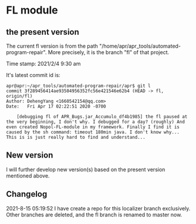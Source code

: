 # FL module

## the present version

The current fl version is from the path "/home/apr/apr_tools/automated-program-repair". More precisely, it is the branch "fl" of that project.

Time stamp: 2021/2/4 9:30 am

It's latest commit id is:

```
apr@apr:~/apr_tools/automated-program-repair/apr$ git l
commit 3f289456414ae93504956352fc56e421546e62b4 (HEAD -> fl, origin/fl)
Author: DehengYang <1660542154@qq.com>
Date:   Fri Apr 17 02:22:51 2020 -0700

    [debugging fl of APR_Bugs.jar_Accumulo_df4b1985] the fl paused at the very beginning, I don't why. I debugged for a day? (roughly) And even created Nopol-FL-module in my framework. Finally I find it is caused by the sh command: timeout 180min java. I don't know why... This is is just really hard to find and understand...
```

## New version 

I will further develop new version(s) based on the present version mentioned above.

## Changelog

2021-8-15 05:19:52 I have create a repo for this localizer branch exclusively. Other branches are deleted, and the fl branch is renamed to master now.
